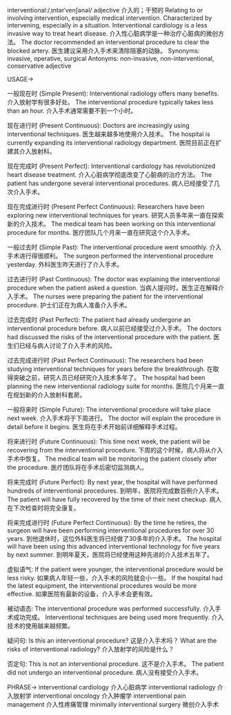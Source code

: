 interventional:/ˌɪntərˈvenʃənəl/
adjective
介入的；干预的
Relating to or involving intervention, especially medical intervention.  Characterized by intervening, especially in a situation.
Interventional cardiology is a less invasive way to treat heart disease.  介入性心脏病学是一种治疗心脏病的微创方法。
The doctor recommended an interventional procedure to clear the blocked artery. 医生建议采用介入手术来清除阻塞的动脉。
Synonyms: invasive, operative, surgical
Antonyms: non-invasive, non-interventional, conservative
adjective


USAGE->

一般现在时 (Simple Present):
Interventional radiology offers many benefits. 介入放射学有很多好处。
The interventional procedure typically takes less than an hour.  介入手术通常需要不到一个小时。

现在进行时 (Present Continuous):
Doctors are increasingly using interventional techniques. 医生越来越多地使用介入技术。
The hospital is currently expanding its interventional radiology department.  医院目前正在扩建其介入放射科。

现在完成时 (Present Perfect):
Interventional cardiology has revolutionized heart disease treatment. 介入心脏病学彻底改变了心脏病的治疗方法。
The patient has undergone several interventional procedures.  病人已经接受了几次介入手术。

现在完成进行时 (Present Perfect Continuous):
Researchers have been exploring new interventional techniques for years. 研究人员多年来一直在探索新的介入技术。
The medical team has been working on this interventional procedure for months.  医疗团队几个月来一直在研究这个介入手术。

一般过去时 (Simple Past):
The interventional procedure went smoothly.  介入手术进行得很顺利。
The surgeon performed the interventional procedure yesterday.  外科医生昨天进行了介入手术。

过去进行时 (Past Continuous):
The doctor was explaining the interventional procedure when the patient asked a question.  当病人提问时，医生正在解释介入手术。
The nurses were preparing the patient for the interventional procedure.  护士们正在为病人准备介入手术。

过去完成时 (Past Perfect):
The patient had already undergone an interventional procedure before. 病人以前已经接受过介入手术。
The doctors had discussed the risks of the interventional procedure with the patient. 医生们已经与病人讨论了介入手术的风险。

过去完成进行时 (Past Perfect Continuous):
The researchers had been studying interventional techniques for years before the breakthrough.  在取得突破之前，研究人员已经研究介入技术多年了。
The hospital had been planning the new interventional radiology suite for months.  医院几个月来一直在规划新的介入放射科套房。

一般将来时 (Simple Future):
The interventional procedure will take place next week.  介入手术将于下周进行。
The doctor will explain the procedure in detail before it begins.  医生将在手术开始前详细解释手术过程。


将来进行时 (Future Continuous):
This time next week, the patient will be recovering from the interventional procedure. 下周的这个时候，病人将从介入手术中恢复。
The medical team will be monitoring the patient closely after the procedure. 医疗团队将在手术后密切监测病人。

将来完成时 (Future Perfect):
By next year, the hospital will have performed hundreds of interventional procedures. 到明年，医院将完成数百例介入手术。
The patient will have fully recovered by the time of their next checkup. 病人在下次检查时将完全康复。


将来完成进行时 (Future Perfect Continuous):
By the time he retires, the surgeon will have been performing interventional procedures for over 30 years.  到他退休时，这位外科医生将已经做了30多年的介入手术。
The hospital will have been using this advanced interventional technology for five years by next summer. 到明年夏天，医院将已经使用这种先进的介入技术五年了。

虚拟语气:
If the patient were younger, the interventional procedure would be less risky.  如果病人年轻一些，介入手术的风险就会小一些。
If the hospital had the latest equipment, the interventional procedures would be more effective. 如果医院有最新的设备，介入手术会更有效。

被动语态:
The interventional procedure was performed successfully. 介入手术成功完成。
Interventional techniques are being used more frequently. 介入技术的使用越来越频繁。

疑问句:
Is this an interventional procedure? 这是介入手术吗？
What are the risks of interventional radiology? 介入放射学的风险是什么？

否定句:
This is not an interventional procedure. 这不是介入手术。
The patient did not undergo an interventional procedure. 病人没有接受介入手术。


PHRASE->
interventional cardiology 介入心脏病学
interventional radiology 介入放射学
interventional oncology 介入肿瘤学
interventional pain management 介入性疼痛管理
minimally interventional surgery 微创介入手术
